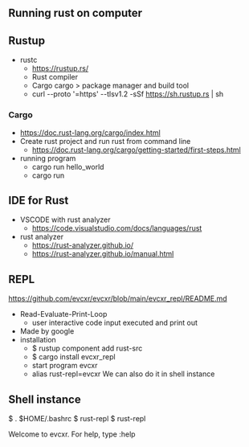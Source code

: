 ## Running rust on computer

## Rustup
- rustc
  - https://rustup.rs/
  - Rust compiler
  - Cargo cargo > package manager and build tool
  - curl --proto '=https' --tlsv1.2 -sSf https://sh.rustup.rs | sh
 
### Cargo
- https://doc.rust-lang.org/cargo/index.html
- Create rust project and run rust from command line
  - https://doc.rust-lang.org/cargo/getting-started/first-steps.html
- running program
  - cargo run hello_world
  - cargo run

## IDE for Rust
- VSCODE with rust analyzer
  - https://code.visualstudio.com/docs/languages/rust
- rust analyzer
  - https://rust-analyzer.github.io/
  - https://rust-analyzer.github.io/manual.html

## REPL
https://github.com/evcxr/evcxr/blob/main/evcxr_repl/README.md
  - Read-Evaluate-Print-Loop
    - user interactive code input executed and print out
  - Made by google
  - installation
    -  $ rustup component add rust-src
    -  $ cargo install evcxr_repl
    -  start program evcxr
    -  alias rust-repl=evcxr
We can also do it in shell instance
## Shell instance
$ . $HOME/.bashrc
$ rust-repl
$ rust-repl

Welcome to evcxr. For help, type :help
